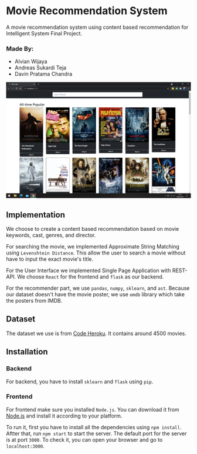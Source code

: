 # Movie Recommendation System
A movie recommendation system using content based recommendation for Intelligent System Final Project.

### Made By:
- Alvian Wijaya
- Andreas Sukardi Teja
- Davin Pratama Chandra

![](https://github.com/alviancode/IS-Final-Project/blob/master/preview/preview.png?raw=true)

## Implementation
We choose to create a content based recommendation based on movie keywords, cast, genres, and director.

For searching the movie, we implemented Approximate String Matching using `Levenshtein Distance`. This allow the user to search a movie without have to input the exact movie's title.

For the User Interface we implemented Single Page Application with REST-API. We choose `React` for the frontend and `flask` as our backend.

For the recommender part, we use `pandas`, `numpy`, `sklearn`, and `ast`. Because our dataset doesn't have the movie poster, we use `omdb` library which take the posters from IMDB.

## Dataset
The dataset we use is from [Code Heroku](https://www.youtube.com/watch?v=3ecNC-So0r4). It contains around 4500 movies.

## Installation
### Backend
For backend, you have to install `sklearn` and `flask` using `pip`.

### Frontend
For frontend make sure you installed `Node.js`. You can download it from [Node.js](https://nodejs.org/en/download/) and install it according to your platform.

 To run it, first you have to install all the dependencies using `npm install`. Aftter that, run `npm start` to start the server. The default port for the server is at port `3000`. To check it, you can open your browser and go to `localhost:3000`.